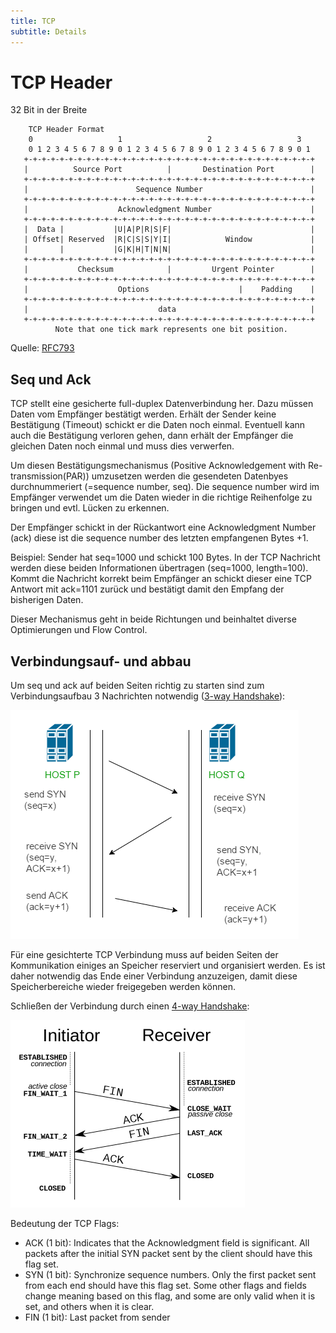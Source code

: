 ```yaml
---
title: TCP
subtitle: Details
---
```


# TCP Header

32 Bit in der Breite

```
    TCP Header Format
    0                   1                   2                   3
    0 1 2 3 4 5 6 7 8 9 0 1 2 3 4 5 6 7 8 9 0 1 2 3 4 5 6 7 8 9 0 1
   +-+-+-+-+-+-+-+-+-+-+-+-+-+-+-+-+-+-+-+-+-+-+-+-+-+-+-+-+-+-+-+-+
   |          Source Port          |       Destination Port        |
   +-+-+-+-+-+-+-+-+-+-+-+-+-+-+-+-+-+-+-+-+-+-+-+-+-+-+-+-+-+-+-+-+
   |                        Sequence Number                        |
   +-+-+-+-+-+-+-+-+-+-+-+-+-+-+-+-+-+-+-+-+-+-+-+-+-+-+-+-+-+-+-+-+
   |                    Acknowledgment Number                      |
   +-+-+-+-+-+-+-+-+-+-+-+-+-+-+-+-+-+-+-+-+-+-+-+-+-+-+-+-+-+-+-+-+
   |  Data |           |U|A|P|R|S|F|                               |
   | Offset| Reserved  |R|C|S|S|Y|I|            Window             |
   |       |           |G|K|H|T|N|N|                               |
   +-+-+-+-+-+-+-+-+-+-+-+-+-+-+-+-+-+-+-+-+-+-+-+-+-+-+-+-+-+-+-+-+
   |           Checksum            |         Urgent Pointer        |
   +-+-+-+-+-+-+-+-+-+-+-+-+-+-+-+-+-+-+-+-+-+-+-+-+-+-+-+-+-+-+-+-+
   |                    Options                    |    Padding    |
   +-+-+-+-+-+-+-+-+-+-+-+-+-+-+-+-+-+-+-+-+-+-+-+-+-+-+-+-+-+-+-+-+
   |                             data                              |
   +-+-+-+-+-+-+-+-+-+-+-+-+-+-+-+-+-+-+-+-+-+-+-+-+-+-+-+-+-+-+-+-+
          Note that one tick mark represents one bit position.
```

Quelle: [RFC793](https://tools.ietf.org/html/rfc793)

## Seq und Ack

TCP stellt eine gesicherte full-duplex Datenverbindung her. Dazu müssen Daten vom Empfänger bestätigt werden. Erhält der Sender keine Bestätigung (Timeout) schickt er die Daten noch einmal. Eventuell kann auch die Bestätigung verloren gehen, dann erhält der Empfänger die gleichen Daten noch einmal und muss dies verwerfen.

Um diesen Bestätigungsmechanismus (Positive Acknowledgement with Re-transmission(PAR)) umzusetzen werden die gesendeten Datenbyes durchnummeriert (=sequence number, seq). Die sequence number wird im Empfänger verwendet um die Daten wieder in die richtige Reihenfolge zu bringen und evtl. Lücken zu erkennen.

Der Empfänger schickt in der Rückantwort eine  Acknowledgment Number (ack) diese ist die sequence number des letzten empfangenen Bytes +1. 

Beispiel: Sender hat seq=1000 und schickt 100 Bytes. In der TCP Nachricht werden diese beiden Informationen übertragen (seq=1000, length=100). Kommt die Nachricht korrekt beim Empfänger an schickt dieser eine TCP Antwort mit ack=1101 zurück und bestätigt damit den Empfang der bisherigen Daten.

Dieser Mechanismus geht in beide Richtungen und beinhaltet diverse Optimierungen und Flow Control.



## Verbindungsauf- und abbau

Um seq und ack auf beiden Seiten richtig zu starten sind zum Verbindungsaufbau 3 Nachrichten notwendig ([3-way Handshake](https://en.wikipedia.org/wiki/Transmission_Control_Protocol#Connection_establishment)):

![Lightbox](fig/TCP-connection-1-20210502145702967.png)

Für eine gesichterte TCP Verbindung muss auf beiden Seiten der Kommunikation einiges an Speicher reserviert und organisiert werden. Es ist daher notwendig das Ende einer Verbindung anzuzeigen, damit diese Speicherbereiche wieder freigegeben werden können.

Schließen der Verbindung durch einen [4-way Handshake](https://en.wikipedia.org/wiki/Transmission_Control_Protocol#Connection_termination):

<img src="fig/750px-TCP_CLOSE.svg.png" alt="img" style="zoom:50%;" />

Bedeutung der TCP Flags:

- ACK (1 bit): Indicates that the Acknowledgment field is significant. All packets after the initial SYN packet sent by the client should have this flag set.
- SYN (1 bit): Synchronize sequence numbers. Only the first packet sent from each end should have this flag set. Some other flags and fields change meaning based on this flag, and some are only valid when it is set, and others when it is clear.
- FIN (1 bit): Last packet from sender